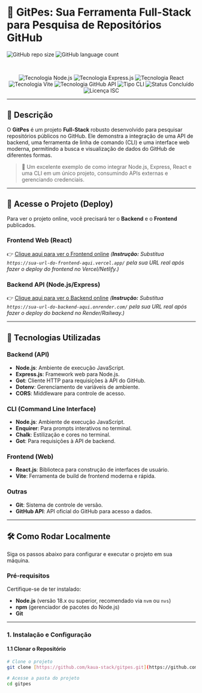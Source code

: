 # 🚀 GitPes: Sua Ferramenta Full-Stack para Pesquisa de Repositórios GitHub

![GitHub repo size](https://img.shields.io/github/repo-size/kaua-stack/gitpes)
![GitHub language count](https://img.shields.io/github/languages/count/kaua-stack/gitpes)


<br>

<p align="center">
  <img src="https://img.shields.io/badge/Node.js-339933?style=for-the-badge&logo=nodedotjs&logoColor=white" alt="Tecnologia Node.js">
  <img src="https://img.shields.io/badge/Express.js-000000?style=for-the-badge&logo=express&logoColor=white" alt="Tecnologia Express.js">
  <img src="https://img.shields.io/badge/React-61DAFB?style=for-the-badge&logo=react&logoColor=black" alt="Tecnologia React">
  <img src="https://img.shields.io/badge/Vite-646CFF?style=for-the-badge&logo=vite&logoColor=white" alt="Tecnologia Vite">
  <img src="https://img.shields.io/badge/GitHub%20API-181717?style=for-the-badge&logo=github&logoColor=white" alt="Tecnologia GitHub API">
  <img src="https://img.shields.io/badge/CLI-Command%20Line-informational?style=for-the-badge&logo=clojure&logoColor=white" alt="Tipo CLI">
  <img src="https://img.shields.io/badge/Status-Concluído-brightgreen?style=for-the-badge" alt="Status Concluído">
  <img src="https://img.shields.io/badge/Licença-ISC-blue?style=for-the-badge" alt="Licença ISC">
</p>

---

## 📝 Descrição

O **GitPes** é um projeto **Full-Stack** robusto desenvolvido para pesquisar repositórios públicos no GitHub. Ele demonstra a integração de uma API de backend, uma ferramenta de linha de comando (CLI) e uma interface web moderna, permitindo a busca e visualização de dados do GitHub de diferentes formas.

> 🎯 Um excelente exemplo de como integrar Node.js, Express, React e uma CLI em um único projeto, consumindo APIs externas e gerenciando credenciais.

---

## 🚀 Acesse o Projeto (Deploy)

Para ver o projeto online, você precisará ter o **Backend** e o **Frontend** publicados.

### Frontend Web (React)
👉 [Clique aqui para ver o Frontend online](https://sua-url-do-frontend-aqui.vercel.app/)
*(**Instrução:** Substitua `https://sua-url-do-frontend-aqui.vercel.app/` pela sua URL real após fazer o deploy do frontend no Vercel/Netlify.)*

### Backend API (Node.js/Express)
👉 [Clique aqui para ver o Backend online](https://sua-url-do-backend-aqui.onrender.com/)
*(**Instrução:** Substitua `https://sua-url-do-backend-aqui.onrender.com/` pela sua URL real após fazer o deploy do backend no Render/Railway.)*

---

## 🔧 Tecnologias Utilizadas

### Backend (API)
- **Node.js**: Ambiente de execução JavaScript.
- **Express.js**: Framework web para Node.js.
- **Got**: Cliente HTTP para requisições à API do GitHub.
- **Dotenv**: Gerenciamento de variáveis de ambiente.
- **CORS**: Middleware para controle de acesso.

### CLI (Command Line Interface)
- **Node.js**: Ambiente de execução JavaScript.
- **Enquirer**: Para prompts interativos no terminal.
- **Chalk**: Estilização e cores no terminal.
- **Got**: Para requisições à API de backend.

### Frontend (Web)
- **React.js**: Biblioteca para construção de interfaces de usuário.
- **Vite**: Ferramenta de build de frontend moderna e rápida.

### Outras
- **Git**: Sistema de controle de versão.
- **GitHub API**: API oficial do GitHub para acesso a dados.

---

## 🛠️ Como Rodar Localmente

Siga os passos abaixo para configurar e executar o projeto em sua máquina.

### Pré-requisitos
Certifique-se de ter instalado:
- **Node.js** (versão 18.x ou superior, recomendado via `nvm` ou `nvs`)
- **npm** (gerenciador de pacotes do Node.js)
- **Git**

---

### **1. Instalação e Configuração**

#### 1.1 Clonar o Repositório

```bash
# Clone o projeto
git clone [https://github.com/kaua-stack/gitpes.git](https://github.com/kaua-stack/gitpes.git)

# Acesse a pasta do projeto
cd gitpes
